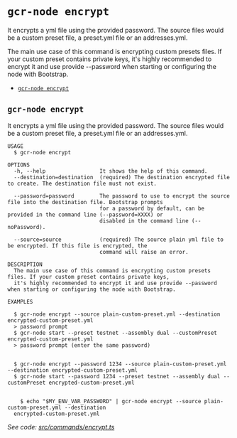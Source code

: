 `gcr-node encrypt`
=======================

It encrypts a yml file using the provided password. The source files would be a custom preset file, a preset.yml file or an addresses.yml.

The main use case of this command is encrypting custom presets files. If your custom preset contains private keys, it's highly recommended to encrypt it and use provide --password when starting or configuring the node with Bootstrap.

* [`gcr-node encrypt`](#gcr-node-encrypt)

## `gcr-node encrypt`

It encrypts a yml file using the provided password. The source files would be a custom preset file, a preset.yml file or an addresses.yml.

```
USAGE
  $ gcr-node encrypt

OPTIONS
  -h, --help                 It shows the help of this command.
  --destination=destination  (required) The destination encrypted file to create. The destination file must not exist.

  --password=password        The password to use to encrypt the source file into the destination file. Bootstrap prompts
                             for a password by default, can be provided in the command line (--password=XXXX) or
                             disabled in the command line (--noPassword).

  --source=source            (required) The source plain yml file to be encrypted. If this file is encrypted, the
                             command will raise an error.

DESCRIPTION
  The main use case of this command is encrypting custom presets files. If your custom preset contains private keys, 
  it's highly recommended to encrypt it and use provide --password when starting or configuring the node with Bootstrap.

EXAMPLES

  $ gcr-node encrypt --source plain-custom-preset.yml --destination encrypted-custom-preset.yml
  > password prompt
  $ gcr-node start --preset testnet --assembly dual --customPreset encrypted-custom-preset.yml
  > password prompt (enter the same password)
        

  $ gcr-node encrypt --password 1234 --source plain-custom-preset.yml --destination encrypted-custom-preset.yml
  $ gcr-node start --password 1234 --preset testnet --assembly dual --customPreset encrypted-custom-preset.yml


    $ echo "$MY_ENV_VAR_PASSWORD" | gcr-node encrypt --source plain-custom-preset.yml --destination 
  encrypted-custom-preset.yml
```

_See code: [src/commands/encrypt.ts](https://github.com/goldcoinreserve/gcr-node/blob/v1.0.4/src/commands/encrypt.ts)_
